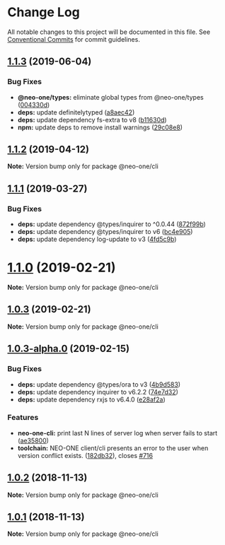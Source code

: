# Change Log

All notable changes to this project will be documented in this file.
See [Conventional Commits](https://conventionalcommits.org) for commit guidelines.

## [1.1.3](https://github.com/neo-one-suite/neo-one/compare/@neo-one/cli@1.1.2...@neo-one/cli@1.1.3) (2019-06-04)


### Bug Fixes

* **@neo-one/types:** eliminate global types from @neo-one/types ([004330d](https://github.com/neo-one-suite/neo-one/commit/004330d))
* **deps:** update definitelytyped ([a8aec42](https://github.com/neo-one-suite/neo-one/commit/a8aec42))
* **deps:** update dependency fs-extra to v8 ([b11630d](https://github.com/neo-one-suite/neo-one/commit/b11630d))
* **npm:** update deps to remove install warnings ([29c08e8](https://github.com/neo-one-suite/neo-one/commit/29c08e8))





## [1.1.2](https://github.com/neo-one-suite/neo-one/compare/@neo-one/cli@1.1.1...@neo-one/cli@1.1.2) (2019-04-12)

**Note:** Version bump only for package @neo-one/cli





## [1.1.1](https://github.com/neo-one-suite/neo-one/compare/@neo-one/cli@1.1.0...@neo-one/cli@1.1.1) (2019-03-27)


### Bug Fixes

* **deps:** update dependency @types/inquirer to ^0.0.44 ([872f99b](https://github.com/neo-one-suite/neo-one/commit/872f99b))
* **deps:** update dependency @types/inquirer to v6 ([bc4e905](https://github.com/neo-one-suite/neo-one/commit/bc4e905))
* **deps:** update dependency log-update to v3 ([4fd5c9b](https://github.com/neo-one-suite/neo-one/commit/4fd5c9b))





# [1.1.0](https://github.com/neo-one-suite/neo-one/compare/@neo-one/cli@1.0.3...@neo-one/cli@1.1.0) (2019-02-21)

**Note:** Version bump only for package @neo-one/cli





## [1.0.3](https://github.com/neo-one-suite/neo-one/compare/@neo-one/cli@1.0.3-alpha.0...@neo-one/cli@1.0.3) (2019-02-21)

**Note:** Version bump only for package @neo-one/cli





## [1.0.3-alpha.0](https://github.com/neo-one-suite/neo-one/compare/@neo-one/cli@1.0.2...@neo-one/cli@1.0.3-alpha.0) (2019-02-15)


### Bug Fixes

* **deps:** update dependency @types/ora to v3 ([4b9d583](https://github.com/neo-one-suite/neo-one/commit/4b9d583))
* **deps:** update dependency inquirer to v6.2.2 ([74e7d32](https://github.com/neo-one-suite/neo-one/commit/74e7d32))
* **deps:** update dependency rxjs to v6.4.0 ([e28af2a](https://github.com/neo-one-suite/neo-one/commit/e28af2a))


### Features

* **neo-one-cli:** print last N lines of server log when server fails to start ([ae35800](https://github.com/neo-one-suite/neo-one/commit/ae35800))
* **toolchain:** NEO-ONE client/cli presents an error to the user when version conflict exists. ([182db32](https://github.com/neo-one-suite/neo-one/commit/182db32)), closes [#716](https://github.com/neo-one-suite/neo-one/issues/716)





## [1.0.2](https://github.com/neo-one-suite/neo-one/compare/@neo-one/cli@1.0.1...@neo-one/cli@1.0.2) (2018-11-13)

**Note:** Version bump only for package @neo-one/cli





## [1.0.1](https://github.com/neo-one-suite/neo-one/compare/@neo-one/cli@1.0.0...@neo-one/cli@1.0.1) (2018-11-13)

**Note:** Version bump only for package @neo-one/cli
